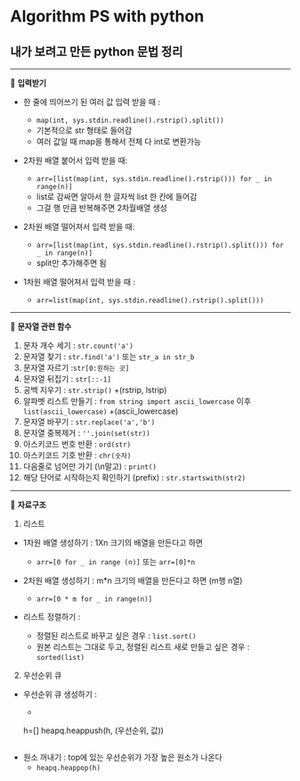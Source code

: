 Algorithm PS with python
=============
내가 보려고 만든 python 문법 정리
---------
---------------


📍 **입력받기**

- 한 줄에 띄어쓰기 된 여러 값 입력 받을 때 : 
  - ```map(int, sys.stdin.readline().rstrip().split())```
  -  기본적으로 str 형태로 들어감 
  -  여러 값일 때 map을 통해서 전체 다 int로 변환가능
  
- 2차원 배열 붙어서 입력 받을 때:
  - ```arr=[list(map(int, sys.stdin.readline().rstrip())) for _ in range(n)]```
  - list로 감싸면 알아서 한 글자씩 list 한 칸에 들어감
  - 그걸 행 만큼 반복해주면 2차월배열 생성

- 2차원 배열 떨어져서 입력 받을 때:
  - ```arr=[list(map(int, sys.stdin.readline().rstrip().split())) for _ in range(n)]```
  - split만 추가해주면 됨

- 1차원 배열 떨어져서 입력 받을 때 : 
  - ```arr=list(map(int, sys.stdin.readline().rstrip().split()))```

---------------

📍 **문자열 관련 함수**

1. 문자 개수 세기 : ```str.count('a')```
2. 문자열 찾기 : ```str.find('a')``` 또는 ``` str_a in str_b ```
3. 문자열 자르기 :```str[0:원하는 곳]``` 
4. 문자열 뒤집기 : ```str[::-1]```
5. 공백 지우기 : ```str.strip()```  +(rstrip, lstrip)
6. 알파벳 리스트 만들기 : ```from string import ascii_lowercase``` 이후 ```list(ascii_lowercase)```   +(ascii_lowercase)
7. 문자열 바꾸기 : ```str.replace('a','b')```
8. 문자열 중복제거 : ```''.join(set(str))```
9. 아스키코드 번호 반환 : ```ord(str)```
10. 아스키코드 기호 반환 : ```chr(숫자)```
11. 다음줄로 넘어만 가기 (\n말고) : ```print()```
12. 해당 단어로 시작하는지 확인하기 (prefix) : ```str.startswith(str2)```
 
--------------
📍 **자료구조**

1. 리스트
- 1차원 배열 생성하기 :  1Xn 크기의 배열을 만든다고 하면

  - ```arr=[0 for _ in range (n)]``` 또는 ```arr=[0]*n```

- 2차원 배열 생성하기 :  m*n 크기의 배열을 만든다고 하면 (m행 n열)

  - ```arr=[0 * m for _ in range(n)]```

- 리스트 정렬하기 :
  - 정렬된 리스트로 바꾸고 싶은 경우 : ```list.sort()```
  - 원본 리스트는 그대로 두고, 정렬된 리스트 새로 만들고 싶은 경우 : ```sorted(list)```


2. 우선순위 큐
- 우선순위 큐 생성하기 : 
  - ```
  h=[] 
  heapq.heappush(h, (우선순위, 값))
  ```

- 원소 꺼내기 : top에 있는 우선순위가 가장 높은 원소가 나온다 
  - ```heapq.heappop(h)``` 

